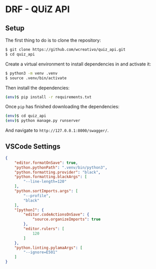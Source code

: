 # DRF - QUiZ API

## Setup

The first thing to do is to clone the repository:

```sh
$ git clone https://github.com/wcreativo/quiz_api.git
$ cd quiz_api
```

Create a virtual environment to install dependencies in and activate it:

```sh
$ python3 -m venv .venv
$ source .venv/bin/activate
```

Then install the dependencies:

```sh
(env)$ pip install -r requirements.txt
```

Once `pip` has finished downloading the dependencies:
```sh
(env)$ cd quiz_api
(env)$ python manage.py runserver
```
And navigate to `http://127.0.0.1:8000/swagger/`.

## VSCode Settings

```json
{
    "editor.formatOnSave": true,
    "python.pythonPath": ".venv/bin/python3",
    "python.formatting.provider": "black",
    "python.formatting.blackArgs": [
        "--line-length=120"
    ],
    "python.sortImports.args": [
        "--profile",
        "black"
    ],
    "[python]": {
        "editor.codeActionsOnSave": {
            "source.organizeImports": true
        },
        "editor.rulers": [
            120
        ]
    },
    "python.linting.pylamaArgs": [
        "--ignore=E501"
    ]
}

